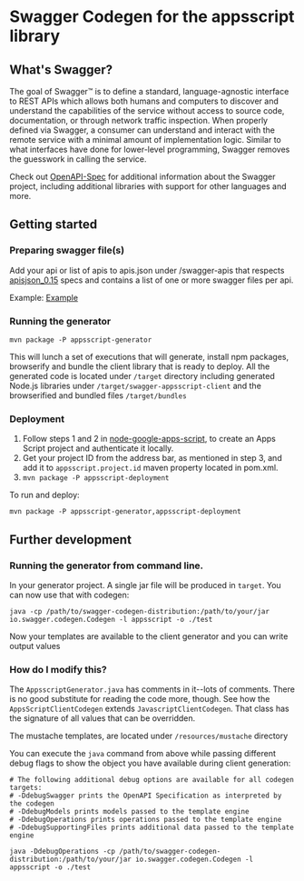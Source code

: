 # Swagger Codegen for the appsscript library


## What's Swagger?
The goal of Swagger™ is to define a standard, language-agnostic interface to REST APIs which allows both humans and computers to discover and understand the capabilities of the service without access to source code, documentation, or through network traffic inspection. When properly defined via Swagger, a consumer can understand and interact with the remote service with a minimal amount of implementation logic. Similar to what interfaces have done for lower-level programming, Swagger removes the guesswork in calling the service.


Check out [OpenAPI-Spec](https://github.com/OAI/OpenAPI-Specification) for additional information about the Swagger project, including additional libraries with support for other languages and more. 

## Getting started

### Preparing swagger file(s)
Add your api or list of apis to apis.json under /swagger-apis that respects [apisjson_0.15](http://apisjson.org/format.html) specs and contains a list of one or more swagger files per api.

Example: [Example](/swagger-apis/apis.json)

### Running the generator

```
mvn package -P appsscript-generator
```

This will lunch a set of executions that will generate, install npm packages, browserify and bundle the client library that is ready to deploy.
All the generated code is located under `/target` directory including generated Node.js libraries under `/target/swagger-appsscript-client` and  the browserified and bundled files `/target/bundles`

### Deployment
1. Follow steps 1 and 2 in [node-google-apps-script](https://github.com/danthareja/node-google-apps-script), to create an Apps Script project and authenticate it locally.
2. Get your project ID from the address bar, as mentioned in step 3, and add it to `appsscript.project.id` maven property located in pom.xml.
3. ```mvn package -P appsscript-deployment```

To run and deploy:

```
mvn package -P appsscript-generator,appsscript-deployment 
```


## Further development
### Running the generator from command line.
In your generator project.  A single jar file will be produced in `target`.  You can now use that with codegen:

```
java -cp /path/to/swagger-codegen-distribution:/path/to/your/jar io.swagger.codegen.Codegen -l appsscript -o ./test
```

Now your templates are available to the client generator and you can write output values

### How do I modify this?
The `AppsscriptGenerator.java` has comments in it--lots of comments.  There is no good substitute
for reading the code more, though.  See how the `AppsScriptClientCodegen` extends `JavascriptClientCodegen`.
That class has the signature of all values that can be overridden.


The mustache templates, are located under `/resources/mustache` directory

You can execute the `java` command from above while passing different debug flags to show
the object you have available during client generation:

```
# The following additional debug options are available for all codegen targets:
# -DdebugSwagger prints the OpenAPI Specification as interpreted by the codegen
# -DdebugModels prints models passed to the template engine
# -DdebugOperations prints operations passed to the template engine
# -DdebugSupportingFiles prints additional data passed to the template engine

java -DdebugOperations -cp /path/to/swagger-codegen-distribution:/path/to/your/jar io.swagger.codegen.Codegen -l appsscript -o ./test
```